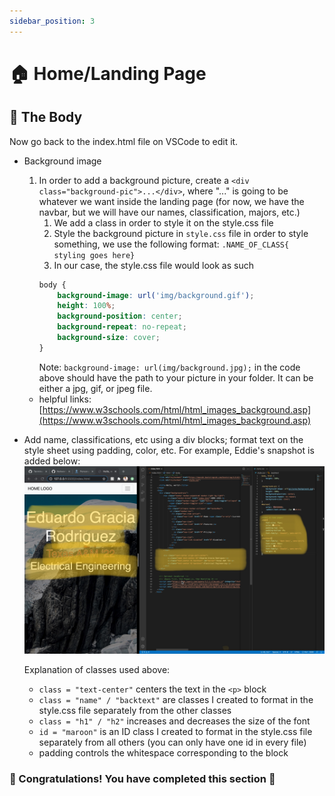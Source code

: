 ```yaml
---
sidebar_position: 3
---
```

# 🏠 Home/Landing Page

## 💯 The Body

Now go back to the index.html file on VSCode to edit it.

- Background image

    1. In order to add a background picture, create a ```<div class="background-pic">...</div>```, where "..." is going to be whatever we want inside the landing page (for now, we have the navbar, but we will have our names, classification, majors, etc.)
        1. We add a class in order to style it on the style.css file
        2. Style the background picture in ```style.css``` file
        in order to style something, we use the following format:
        ```.NAME_OF_CLASS{ styling goes here}```
        3. In our case, the style.css file  would look as such
        ```css
        body {
            background-image: url('img/background.gif');
            height: 100%;
            background-position: center;
            background-repeat: no-repeat;
            background-size: cover;
        }
        ```
        Note: ```background-image: url(img/background.jpg);``` in the code above should have the path to your picture in your folder. It can be either a jpg, gif, or jpeg file.
    - helpful links: [https://www.w3schools.com/html/html_images_background.asp](https://www.w3schools.com/html/html_images_background.asp)

- Add name, classifications, etc using a div blocks; format text on the style sheet using padding, color, etc. For example, Eddie's snapshot is added below:
![eddie's](img/eddie-code.png)
    
    Explanation of classes used above:
    - ```class = "text-center"``` centers the text in the ```<p>``` block
    - ```class = "name" / "backtext"``` are classes I created to format in the style.css file separately from the other classes
    - ```class = "h1" / "h2"``` increases and decreases the size of the font
    - ```id = "maroon"``` is an ID class I created to format in the style.css file separately from all others (you can only have one id in every file)
    - padding controls the whitespace corresponding to the block

### 🎉 Congratulations! You have completed this section 🥳

